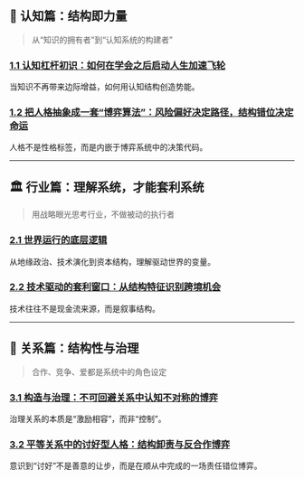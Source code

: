 ## 🧠 认知篇：结构即力量

> 从“知识的拥有者”到“认知系统的构建者”

### [1.1 认知杠杆初识：如何在学会之后启动人生加速飞轮](1.认知篇/1.1.认知杠杆初识：如何在学会之后启动人生加速飞轮.md)

当知识不再带来边际增益，如何用认知结构创造势能。

### [1.2 把人格抽象成一套“博弈算法”：风险偏好决定路径，结构错位决定命运](1.认知篇/1.2.把人格抽象成一套“博弈算法”：风险偏好决定路径，结构错位决定命运.md)

人格不是性格标签，而是内嵌于博弈系统中的决策代码。

---

## 🏛 行业篇：理解系统，才能套利系统

> 用战略眼光思考行业，不做被动的执行者

### [2.1 世界运行的底层逻辑](2.行业篇/2.1.世界运行的底层逻辑.md)

从地缘政治、技术演化到资本结构，理解驱动世界的变量。

### [2.2 技术驱动的套利窗口：从结构特征识别跨境机会](2.行业篇/2.2.技术驱动的套利窗口：从结构特征识别跨境机会.md)

技术往往不是现金流来源，而是叙事结构。

---

## 👥 关系篇：结构性与治理

> 合作、竞争、爱都是系统中的角色设定

### [3.1 构造与治理：不可回避关系中认知不对称的博弈](3.关系篇/3.1.构造与治理：不可回避关系中认知不对称的博弈.md)

治理关系的本质是“激励相容”，而非“控制”。

### [3.2 平等关系中的讨好型人格：结构卸责与反合作博弈](3.关系篇/3.2.平等关系中的讨好型人格：结构卸责与反合作博弈.md)

意识到“讨好”不是善意的让步，而是在顺从中完成的一场责任错位博弈。
